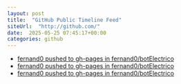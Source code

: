 ```yaml
---
layout: post
title:  "GitHub Public Timeline Feed"
siteUrl:  "http://github.com/"
date:  2025-05-25 07:45:17+00:00
categories: github
---
```

*  [fernand0 pushed to gh-pages in fernand0/botElectrico](https://github.com/fernand0/botElectrico/compare/fc04aba446...6e2a8ba294)
*  [fernand0 pushed to gh-pages in fernand0/botElectrico](https://github.com/fernand0/botElectrico/compare/801b4335b7...08fb59098b)
*  [fernand0 pushed to gh-pages in fernand0/botElectrico](https://github.com/fernand0/botElectrico/compare/19c554e28a...9b7927cf69)
